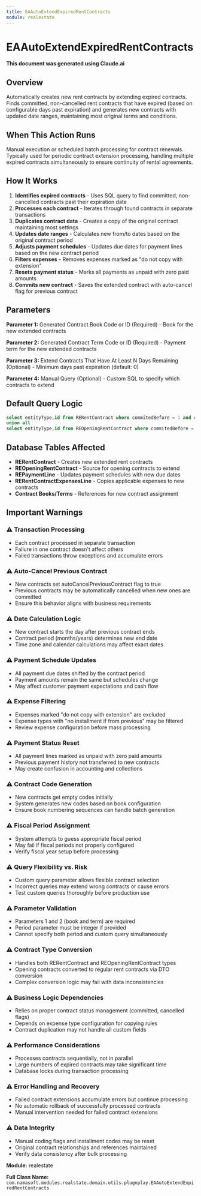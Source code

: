 ```yaml
---
title: EAAutoExtendExpiredRentContracts
module: realestate
---
```



<div class='entity-flows'>

# EAAutoExtendExpiredRentContracts

**This document was generated using Claude.ai**

## Overview

Automatically creates new rent contracts by extending expired contracts. Finds committed, non-cancelled rent contracts that have expired (based on configurable days past expiration) and generates new contracts with updated date ranges, maintaining most original terms and conditions.

## When This Action Runs

Manual execution or scheduled batch processing for contract renewals. Typically used for periodic contract extension processing, handling multiple expired contracts simultaneously to ensure continuity of rental agreements.

## How It Works

1. **Identifies expired contracts** - Uses SQL query to find committed, non-cancelled contracts past their expiration date
2. **Processes each contract** - Iterates through found contracts in separate transactions
3. **Duplicates contract data** - Creates a copy of the original contract maintaining most settings
4. **Updates date ranges** - Calculates new from/to dates based on the original contract period
5. **Adjusts payment schedules** - Updates due dates for payment lines based on the new contract period
6. **Filters expenses** - Removes expenses marked as "do not copy with extension"
7. **Resets payment status** - Marks all payments as unpaid with zero paid amounts
8. **Commits new contract** - Saves the extended contract with auto-cancel flag for previous contract

## Parameters

**Parameter 1:** Generated Contract Book Code or ID (Required) - Book for the new extended contracts

**Parameter 2:** Generated Contract Term Code or ID (Required) - Payment term for the new extended contracts  

**Parameter 3:** Extend Contracts That Have At Least N Days Remaining (Optional) - Minimum days past expiration (default: 0)

**Parameter 4:** Manual Query (Optional) - Custom SQL to specify which contracts to extend

## Default Query Logic

```sql
select entityType,id from RERentContract where commitedBefore = 1 and cancelled = 0 and DATEDIFF(day,toDate,GETDATE())>=0
union all
select entityType,id from REOpeningRentContract where commitedBefore = 1 and cancelled = 0 and DATEDIFF(day,toDate,GETDATE())>=0
```

## Database Tables Affected

- **RERentContract** - Creates new extended rent contracts
- **REOpeningRentContract** - Source for opening contracts to extend
- **REPaymentLine** - Updates payment schedules with new due dates
- **RERentContractExpensesLine** - Copies applicable expenses to new contracts
- **Contract Books/Terms** - References for new contract assignment

## Important Warnings

### ⚠️ Transaction Processing
- Each contract processed in separate transaction
- Failure in one contract doesn't affect others
- Failed transactions throw exceptions and accumulate errors

### ⚠️ Auto-Cancel Previous Contract
- New contracts set autoCancelPreviousContract flag to true
- Previous contracts may be automatically cancelled when new ones are committed
- Ensure this behavior aligns with business requirements

### ⚠️ Date Calculation Logic
- New contract starts the day after previous contract ends
- Contract period (months/years) determines new end date
- Time zone and calendar calculations may affect exact dates

### ⚠️ Payment Schedule Updates
- All payment due dates shifted by the contract period
- Payment amounts remain the same but schedules change
- May affect customer payment expectations and cash flow

### ⚠️ Expense Filtering
- Expenses marked "do not copy with extension" are excluded
- Expense types with "no installment if from previous" may be filtered
- Review expense configuration before mass processing

### ⚠️ Payment Status Reset
- All payment lines marked as unpaid with zero paid amounts
- Previous payment history not transferred to new contracts
- May create confusion in accounting and collections

### ⚠️ Contract Code Generation
- New contracts get empty codes initially
- System generates new codes based on book configuration
- Ensure book numbering sequences can handle batch generation

### ⚠️ Fiscal Period Assignment
- System attempts to guess appropriate fiscal period
- May fail if fiscal periods not properly configured
- Verify fiscal year setup before processing

### ⚠️ Query Flexibility vs. Risk
- Custom query parameter allows flexible contract selection
- Incorrect queries may extend wrong contracts or cause errors
- Test custom queries thoroughly before production use

### ⚠️ Parameter Validation
- Parameters 1 and 2 (book and term) are required
- Period parameter must be integer if provided
- Cannot specify both period and custom query simultaneously

### ⚠️ Contract Type Conversion
- Handles both RERentContract and REOpeningRentContract types
- Opening contracts converted to regular rent contracts via DTO conversion
- Complex conversion logic may fail with data inconsistencies

### ⚠️ Business Logic Dependencies
- Relies on proper contract status management (committed, cancelled flags)
- Depends on expense type configuration for copying rules
- Contract duplication may not handle all custom fields

### ⚠️ Performance Considerations
- Processes contracts sequentially, not in parallel
- Large numbers of expired contracts may take significant time
- Database locks during transaction processing

### ⚠️ Error Handling and Recovery
- Failed contract extensions accumulate errors but continue processing
- No automatic rollback of successfully processed contracts
- Manual intervention needed for failed contract extensions

### ⚠️ Data Integrity
- Manual coding flags and installment codes may be reset
- Original contract relationships and references maintained
- Verify data consistency after bulk processing

**Module:** realestate

**Full Class Name:** `com.namasoft.modules.realstate.domain.utils.plugnplay.EAAutoExtendExpiredRentContracts`


</div>